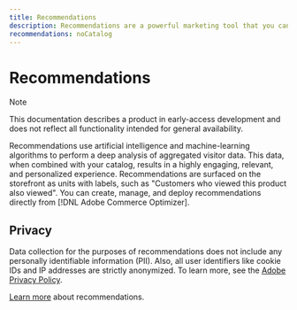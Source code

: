 ```yaml
---
title: Recommendations
description: Recommendations are a powerful marketing tool that you can use to increase conversions, boost revenue, and stimulate shopper engagement.
recommendations: noCatalog
---
```

# Recommendations

>[!NOTE]
>
>This documentation describes a product in early-access development and does not reflect all functionality intended for general availability.

Recommendations use artificial intelligence and machine-learning algorithms to perform a deep analysis of aggregated visitor data. This data, when combined with your catalog, results in a highly engaging, relevant, and personalized experience. Recommendations are surfaced on the storefront as units with labels, such as "Customers who viewed this product also viewed". You can create, manage, and deploy recommendations directly from [!DNL Adobe Commerce Optimizer].

## Privacy

Data collection for the purposes of recommendations does not include any personally identifiable information (PII). Also, all user identifiers like cookie IDs and IP addresses are strictly anonymized. To learn more, see the [Adobe Privacy Policy](https://www.adobe.com/privacy/policy.html).

[Learn more](../product-recommendations/guide-overview.md) about recommendations.
